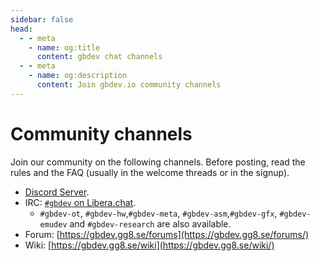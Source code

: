 ```yaml
---
sidebar: false
head:
  - - meta
    - name: og:title
      content: gbdev chat channels
  - - meta
    - name: og:description
      content: Join gbdev.io community channels
---
```


# Community channels

Join our community on the following channels. Before posting, read the rules and the FAQ (usually in the welcome threads or in the signup).

- [Discord Server](https://discord.gg/RjJKA8wrD4).
- IRC: [`#gbdev` on Libera.chat](https://web.libera.chat/#gbdev). 
  - `#gbdev-ot`, `#gbdev-hw`,`#gbdev-meta`, `#gbdev-asm`,`#gbdev-gfx`, `#gbdev-emudev` and `#gbdev-research` are also available.
- Forum: [https://gbdev.gg8.se/forums](https://gbdev.gg8.se/forums/)
- Wiki: [https://gbdev.gg8.se/wiki](https://gbdev.gg8.se/wiki/)
